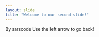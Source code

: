 ```yaml
---
layout: slide
title: "Welcome to our second slide!"
---
```

By sarscode
Use the left arrow to go back!
